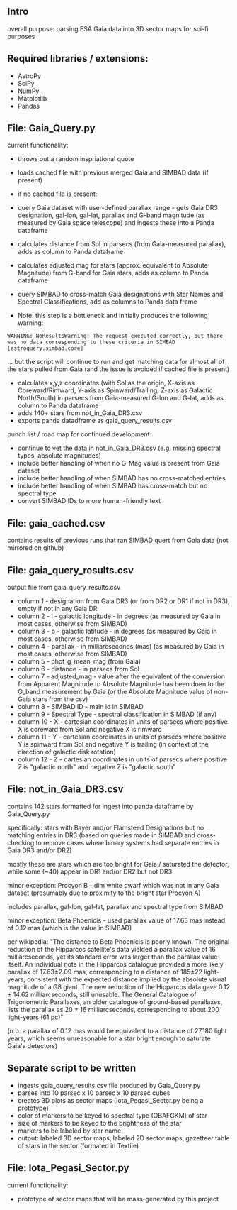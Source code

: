 ## Intro ##
overall purpose: parsing ESA Gaia data into 3D sector maps for sci-fi purposes

## Required libraries / extensions: ##
- AstroPy
- SciPy
- NumPy
- Matplotlib
- Pandas

## File: Gaia_Query.py ##

current functionality:
- throws out a random inspriational quote
- loads cached file with previous merged Gaia and SIMBAD data (if present) 

- if no cached file is present:
- query Gaia dataset with user-defined parallax range - gets Gaia DR3 designation, gal-lon, gal-lat, parallax and G-band magnitude (as measured by Gaia space telescope) and ingests these into a Panda dataframe
- calculates distance from Sol in parsecs (from Gaia-measured parallax), adds as column to Panda dataframe
- calculates adjusted mag for stars (approx. equivalent to Absolute Magnitude) from G-band for Gaia stars, adds as column to Panda dataframe
- query SIMBAD to cross-match Gaia designations with Star Names and Spectral Classifications, add as columns to Panda data frame
- Note: this step is a bottleneck and initially produces the following warning:

```WARNING: NoResultsWarning: The request executed correctly, but there was no data corresponding to these criteria in SIMBAD [astroquery.simbad.core]```

... but the script will continue to run and get matching data for almost all of the stars pulled from Gaia (and the issue is avoided if cached file is present)

- calculates x,y,z coordinates (with Sol as the origin, X-axis as Coreward/Rimward, Y-axis as Spinward/Trailing, Z-axis as Galactic North/South) in parsecs from Gaia-measured G-lon and G-lat, adds as column to Panda dataframe
- adds 140+ stars from not_in_Gaia_DR3.csv
- exports panda datadframe as gaia_query_results.csv

punch list / road map for continued development:
- continue to vet the data in not_in_Gaia_DR3.csv (e.g. missing spectral types, absolute magnitudes)
- include better handling of when no G-Mag value is present from Gaia dataset
- include better handling of when SIMBAD has no cross-matched entries
- include better handling of when SIMBAD has cross-match but no spectral type
- convert SIMBAD IDs to more human-friendly text

## File: gaia_cached.csv ##
contains results of previous runs that ran SIMBAD quert from Gaia data
(not mirrored on github)

## File: gaia_query_results.csv ##
output file from gaia_query_results.csv
- column 1 - designation from Gaia DR3 (or from DR2 or DR1 if not in DR3), empty if not in any Gaia DR
- column 2 - l - galactic longitude - in degrees (as measured by Gaia in most cases, otherwise from SIMBAD)
- column 3 - b - galactic latitude - in degrees (as measured by Gaia in most cases, otherwise from SIMBAD)
- column 4 - parallax - in milliarcseconds (mas) (as measured by Gaia in most cases, otherwise from SIMBAD)
- column 5 - phot_g_mean_mag (from Gaia)
- column 6 - distance - in parsecs from Sol
- column 7 - adjusted_mag - value after the equivalent of the conversion from Apparent Magnitude to Absolute Magnitude has been doen to the G_band measurement by Gaia (or the Absolute Magnitude value of non-Gaia stars from the csv)
- column 8 - SIMBAD ID - main id in SIMBAD
- column 9 - Spectral Type - spectral classification in SIMBAD (if any)
- column 10 - X - cartesian coordinates in units of parsecs where positive X is coreward from Sol and negative X is rimward
- column 11 - Y - cartesian coordinates in units of parsecs where positive Y is spinward from Sol and negative Y is trailing (in context of the direction of galactic disk rotation)
- column 12 - Z - cartesian coordinates in units of parsecs where positive Z is "galactic north" and negative Z is "galactic south"

## File: not_in_Gaia_DR3.csv ##

contains 142 stars formatted for ingest into panda dataframe by Gaia_Query.py

specifically: stars with Bayer and/or Flamsteed Designations but no matching entries in DR3 (based on queries made in SIMBAD and cross-checking to remove cases where binary systems had separate entries in Gaia DR3 and/or DR2)

mostly these are stars which are too bright for Gaia / saturated the detector, while some (~40) appear in DR1 and/or DR2 but not DR3

minor exception: Procyon B - dim white dwarf which was not in any Gaia dataset (presumably due to proximity to the bright star Procyon A)

includes parallax, gal-lon, gal-lat, parallax and spectral type from SIMBAD

minor exception: Beta Phoenicis - used parallax value of 17.63 mas instead of 0.12 mas (which is the value in SIMBAD)

per wikipedia: "The distance to Beta Phoenicis is poorly known. The original reduction of the Hipparcos satellite's data yielded a parallax value of 16 milliarcseconds, yet its standard error was larger than the parallax value itself. An individual note in the Hipparcos catalogue provided a more likely parallax of 17.63±2.09 mas, corresponding to a distance of 185±22 light-years, consistent with the expected distance implied by the absolute visual magnitude of a G8 giant. The new reduction of the Hipparcos data gave 0.12 ± 14.62 milliarcseconds, still unusable. The General Catalogue of Trigonometric Parallaxes, an older catalogue of ground-based parallaxes, lists the parallax as 20 ± 16 milliarcseconds, corresponding to about 200 light-years (61 pc)"

(n.b. a parallax of 0.12 mas would be equivalent to a distance of 27,180 light years, which seems unreasonable for a star bright enough to saturate Gaia's detectors)

## Separate script to be written ##

- ingests gaia_query_results.csv file produced by Gaia_Query.py
- parses into 10 parsec x 10 parsec x 10 parsec cubes
- creates 3D plots as sector maps (Iota_Pegasi_Sector.py being a prototype)
- color of markers to be keyed to spectral type (OBAFGKM) of star
- size of markers to be keyed to the brightness of the star
- markers to be labeled by star name
- output: labeled 3D sector maps, labeled 2D sector maps, gazetteer table of stars in the sector (formated in Textile)

## File: Iota_Pegasi_Sector.py ##

current functionality:
- prototype of sector maps that will be mass-generated by this project